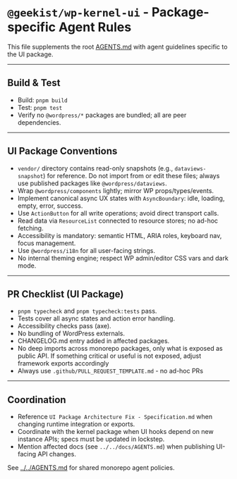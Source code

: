 # `@geekist/wp-kernel-ui` - Package-specific Agent Rules

This file supplements the root [AGENTS.md](../../AGENTS.md) with agent guidelines specific to the UI package.

---

## Build & Test

- Build: `pnpm build`
- Test: `pnpm test`
- Verify no `@wordpress/*` packages are bundled; all are peer dependencies.

---

## UI Package Conventions

- `vendor/` directory contains read-only snapshots (e.g., `dataviews-snapshot`) for reference. Do not import from or edit these files; always use published packages like `@wordpress/dataviews`.
- Wrap `@wordpress/components` lightly; mirror WP props/types/events.
- Implement canonical async UX states with `AsyncBoundary`: idle, loading, empty, error, success.
- Use `ActionButton` for all write operations; avoid direct transport calls.
- Read data via `ResourceList` connected to resource stores; no ad-hoc fetching.
- Accessibility is mandatory: semantic HTML, ARIA roles, keyboard nav, focus management.
- Use `@wordpress/i18n` for all user-facing strings.
- No internal theming engine; respect WP admin/editor CSS vars and dark mode.

---

## PR Checklist (UI Package)

- `pnpm typecheck` and `pnpm typecheck:tests` pass.
- Tests cover all async states and action error handling.
- Accessibility checks pass (axe).
- No bundling of WordPress externals.
- CHANGELOG.md entry added in affected packages.
- No deep imports across monorepo packages, only what is exposed as public API. If something critical or useful is not exposed, adjust framework exports accordingly
- Always use `.github/PULL_REQUEST_TEMPLATE.md` - no ad-hoc PRs

---

## Coordination

- Reference `UI Package Architecture Fix - Specification.md` when changing runtime integration or exports.
- Coordinate with the kernel package when UI hooks depend on new instance APIs; specs must be updated in lockstep.
- Mention affected docs (see `../../docs/AGENTS.md`) when publishing UI-facing API changes.

See [../../AGENTS.md](../../AGENTS.md) for shared monorepo agent policies.

